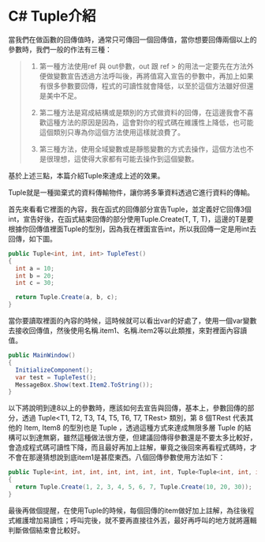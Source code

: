 # C# Tuple介紹

當我們在做函數的回傳值時，通常只可傳回一個回傳值，當你想要回傳兩個以上的參數時，我們一般的作法有三種：

> 1. 第一種方法使用ref 與 out參數，out 跟 ref > 的用法一定要先在方法外便做變數宣告透過方法呼叫後，再將值寫入宣告的參數中，再加上如果有很多參數要回傳，程式的可讀性就會降低，以至於這個方法雖好但還是美中不足。
>
> 2.  第二種方法是寫成結構或是類別的方式做資料的回傳，在這邊我會不喜歡這種方法的原因是因為，這會對你的程式碼在維護性上降低，也可能這個類別只專為你這個方法使用這樣就浪費了。
>
> 3. 第三種方法，使用全域變數或是靜態變數的方式去操作，這個方法也不是很理想，這使得大家都有可能去操作到這個變數。

基於上述三點，本篇介紹Tuple來達成上述的效果。

Tuple就是一種拋棄式的資料傳輸物件，讓你將多筆資料透過它進行資料的傳輸。

首先來看看它裡面的內容，我在函式的回傳部分宣告Tuple，並定義好它回傳3個int，宣告好後，在函式結束回傳的部分使用Tuple.Create(T,
T,
T)，這邊的T是要根據你回傳值裡面Tuple的型別，因為我在裡面宣告int，所以我回傳一定是用int去回傳，如下圖。

```cs
public Tuple<int, int, int> TupleTest() 
{
  int a = 10;
  int b = 20;
  int c = 30;

  return Tuple.Create(a, b, c);
}
```

當你要讀取裡面的內容的時候，這時候就可以看出var的好處了，使用一個var變數去接收回傳值，然後使用名稱.item1、名稱.item2等以此類推，來對裡面內容讀值。

```cs
public MainWindow() 
{
  InitializeComponent();
  var test = TupleTest();
  MessageBox.Show(text.Item2.ToString());
}
```

以下將說明到達8以上的參數時，應該如何去宣告與回傳，基本上，參數回傳的部分，透過
Tuple\<T1, T2, T3, T4, T5, T6, T7, TRest\> 類別，第 8 個TRest 代表其他的
Item, Item8 的型別也是 Tuple ，透過這種方式來達成無限多層 Tuple
的結構可以到達無窮，雖然這種做法很方便，但建議回傳得參數還是不要太多比較好，會造成程式碼可讀性下降，而且最好再加上註解，畢竟之後回來再看程式碼時，才不會在那邊猜想說到底item1是甚麼東西。八個回傳參數使用方法如下：

```cs
public Tuple<int, int, int, int, int, int, int, Tuple<Tuple<int, int, int>>> test() 
{
  return Tuple.Create(1, 2, 3, 4, 5, 6, 7, Tuple.Create(10, 20, 30));
}
```

最後再做個提醒，在使用Tuple的時候，每個回傳的item做好加上註解，為往後程式維護增加易讀性；呼叫完後，就不要再直接往外丟，最好再呼叫的地方就將邏輯判斷做個結束會比較好。
